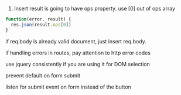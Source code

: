 1. Insert result is going to have ops property.  use [0] out of ops array

  ```js
  function(error, result) {
    res.json(result.ops[0])
  }
  ```
  if req.body is already valid document, just insert req.body.

  if handling errors in routes, pay attention to http error codes

  use jquery consistently if you are using it for DOM selection

  prevent default on form submit

  listen for submit event on form instead of the button
